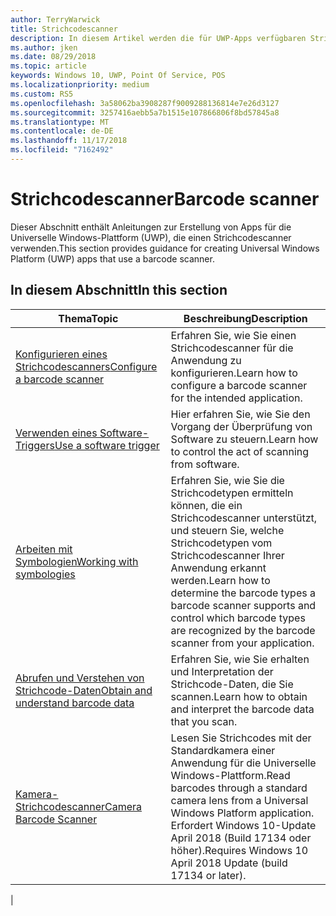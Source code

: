 ```yaml
---
author: TerryWarwick
title: Strichcodescanner
description: In diesem Artikel werden die für UWP-Apps verfügbaren Strichcodescanner-Features aufgeführt, sowie die Links zu den Anleitungen für ihre Verwendung.
ms.author: jken
ms.date: 08/29/2018
ms.topic: article
keywords: Windows 10, UWP, Point Of Service, POS
ms.localizationpriority: medium
ms.custom: RS5
ms.openlocfilehash: 3a58062ba3908287f9009288136814e7e26d3127
ms.sourcegitcommit: 3257416aebb5a7b1515e107866806f8bd57845a8
ms.translationtype: MT
ms.contentlocale: de-DE
ms.lasthandoff: 11/17/2018
ms.locfileid: "7162492"
---
```

# <a name="barcode-scanner"></a><span data-ttu-id="2cc70-104">Strichcodescanner</span><span class="sxs-lookup"><span data-stu-id="2cc70-104">Barcode scanner</span></span>

<span data-ttu-id="2cc70-105">Dieser Abschnitt enthält Anleitungen zur Erstellung von Apps für die Universelle Windows-Plattform (UWP), die einen Strichcodescanner verwenden.</span><span class="sxs-lookup"><span data-stu-id="2cc70-105">This section provides guidance for creating Universal Windows Platform (UWP) apps that use a barcode scanner.</span></span>

## <a name="in-this-section"></a><span data-ttu-id="2cc70-106">In diesem Abschnitt</span><span class="sxs-lookup"><span data-stu-id="2cc70-106">In this section</span></span>

|<span data-ttu-id="2cc70-107">Thema</span><span class="sxs-lookup"><span data-stu-id="2cc70-107">Topic</span></span> |<span data-ttu-id="2cc70-108">Beschreibung</span><span class="sxs-lookup"><span data-stu-id="2cc70-108">Description</span></span> |
|------|------------|
| [<span data-ttu-id="2cc70-109">Konfigurieren eines Strichcodescanners</span><span class="sxs-lookup"><span data-stu-id="2cc70-109">Configure a barcode scanner</span></span>](../devices-sensors/pos-barcodescanner-configure.md)  | <span data-ttu-id="2cc70-110">Erfahren Sie, wie Sie einen Strichcodescanner für die Anwendung zu konfigurieren.</span><span class="sxs-lookup"><span data-stu-id="2cc70-110">Learn how to configure a barcode scanner for the intended application.</span></span> |
| [<span data-ttu-id="2cc70-111">Verwenden eines Software-Triggers</span><span class="sxs-lookup"><span data-stu-id="2cc70-111">Use a software trigger</span></span>](../devices-sensors/pos-barcodescanner-software-trigger.md) | <span data-ttu-id="2cc70-112">Hier erfahren Sie, wie Sie den Vorgang der Überprüfung von Software zu steuern.</span><span class="sxs-lookup"><span data-stu-id="2cc70-112">Learn how to control the act of scanning from software.</span></span> |
| [<span data-ttu-id="2cc70-113">Arbeiten mit Symbologien</span><span class="sxs-lookup"><span data-stu-id="2cc70-113">Working with symbologies</span></span>](pos-barcodescanner-symbologies.md) | <span data-ttu-id="2cc70-114">Erfahren Sie, wie Sie die Strichcodetypen ermitteln können, die ein Strichcodescanner unterstützt, und steuern Sie, welche Strichcodetypen vom Strichcodescanner Ihrer Anwendung erkannt werden.</span><span class="sxs-lookup"><span data-stu-id="2cc70-114">Learn how to determine the  barcode types a barcode scanner supports and control which barcode types are recognized by the barcode scanner from your application.</span></span> |
| [<span data-ttu-id="2cc70-115">Abrufen und Verstehen von Strichcode-Daten</span><span class="sxs-lookup"><span data-stu-id="2cc70-115">Obtain and understand barcode data</span></span>](pos-barcodescanner-scan-data.md) | <span data-ttu-id="2cc70-116">Erfahren Sie, wie Sie erhalten und Interpretation der Strichcode-Daten, die Sie scannen.</span><span class="sxs-lookup"><span data-stu-id="2cc70-116">Learn how to obtain and interpret the barcode data that you scan.</span></span> |
| [<span data-ttu-id="2cc70-117">Kamera-Strichcodescanner</span><span class="sxs-lookup"><span data-stu-id="2cc70-117">Camera Barcode Scanner</span></span>](pos-camerabarcode.md) | <span data-ttu-id="2cc70-118">Lesen Sie Strichcodes mit der Standardkamera einer Anwendung für die Universelle Windows-Plattform.</span><span class="sxs-lookup"><span data-stu-id="2cc70-118">Read barcodes through a standard camera lens from a Universal Windows Platform application.</span></span> <span data-ttu-id="2cc70-119">Erfordert Windows 10-Update April 2018 (Build 17134 oder höher).</span><span class="sxs-lookup"><span data-stu-id="2cc70-119">Requires Windows 10 April 2018 Update (build 17134 or later).</span></span> |
|
 
